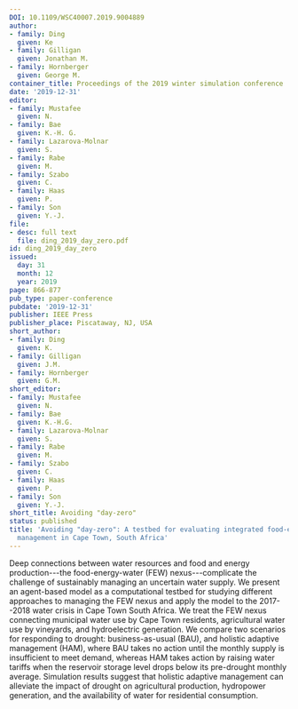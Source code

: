 ```yaml
---
DOI: 10.1109/WSC40007.2019.9004889
author:
- family: Ding
  given: Ke
- family: Gilligan
  given: Jonathan M.
- family: Hornberger
  given: George M.
container_title: Proceedings of the 2019 winter simulation conference
date: '2019-12-31'
editor:
- family: Mustafee
  given: N.
- family: Bae
  given: K.-H. G.
- family: Lazarova-Molnar
  given: S.
- family: Rabe
  given: M.
- family: Szabo
  given: C.
- family: Haas
  given: P.
- family: Son
  given: Y.-J.
file:
- desc: full text
  file: ding_2019_day_zero.pdf
id: ding_2019_day_zero
issued:
  day: 31
  month: 12
  year: 2019
page: 866-877
pub_type: paper-conference
pubdate: '2019-12-31'
publisher: IEEE Press
publisher_place: Piscataway, NJ, USA
short_author:
- family: Ding
  given: K.
- family: Gilligan
  given: J.M.
- family: Hornberger
  given: G.M.
short_editor:
- family: Mustafee
  given: N.
- family: Bae
  given: K.-H.G.
- family: Lazarova-Molnar
  given: S.
- family: Rabe
  given: M.
- family: Szabo
  given: C.
- family: Haas
  given: P.
- family: Son
  given: Y.-J.
short_title: Avoiding "day-zero"
status: published
title: 'Avoiding "day-zero": A testbed for evaluating integrated food-energy-water
  management in Cape Town, South Africa'
---
```

Deep connections between water resources and food and energy production---the food-energy-water (FEW) nexus---complicate the challenge of sustainably managing an uncertain water supply. We present an agent-based model as a computational testbed for studying different approaches to managing the FEW nexus and apply the model to the 2017--2018 water crisis in Cape Town South Africa. We treat the FEW nexus connecting municipal water use by Cape Town residents, agricultural water use by vineyards, and hydroelectric generation. We compare two scenarios for responding to drought: business-as-usual (BAU), and holistic adaptive management (HAM), where BAU takes no action until the monthly supply is insufficient to meet demand, whereas HAM takes action by raising water tariffs when the reservoir storage level drops below its pre-drought monthly average. Simulation results suggest that holistic adaptive management can alleviate the impact of drought on agricultural production, hydropower generation, and the availability of water for residential consumption.
